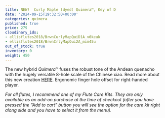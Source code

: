 ```yaml
---
title: NEW!  Curly Maple (dyed) Quimera™, Key of D
date: '2024-09-15T19:32:50+00:00'
categories: quimera
published: true
price: 279
cloudinary_ids:
- ellisflutes2018/BrwnCurlyMapQuiD1A_v0keuk
- ellisflutes2018/BrwnCrlyMapQui2A_mim45u
out_of_stock: true
inventory: 0
weight: 450
---
```


The new hybrid  *Quimera*™ fuses the robust tone of the Andean quenacho with the hugely versatile 8-hole scale of the Chinese xiao.  Read more about this new creation [HERE](https://www.ellisflutes.com/world-flutes/quimera).   Ergonomic finger hole offset for right-handed player.

*For all flutes, I recommend one of my Flute Care Kits. They are only available as an add-on purchase at the time of checkout (after you have pressed the “Add to cart” button you will see the option for the care kit right along side and you have to select it from the menu).*
